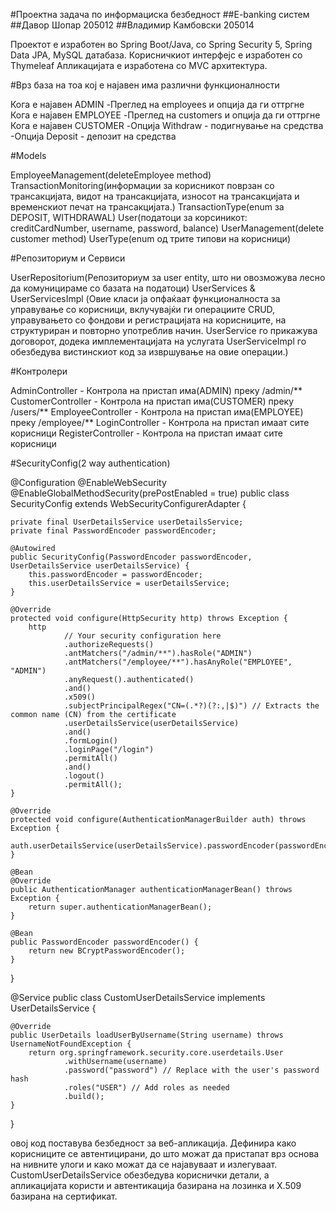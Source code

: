 #Проектна задача по информациска безбедност
##E-banking систем 
##Давор Шопар 205012
##Владимир Камбовски 205014

Проектот е изработен во Spring Boot/Java, со Spring Security 5, Spring Data JPA, MySQL датабаза. Корисничкиот интерфејс е изработен со Thymeleaf
Апликацијата е изработена со MVC архитектура.

#Врз база на тоа кој е најавен има различни функционалности

Кога е најавен ADMIN
-Преглед на employees и опција да ги оттргне
Кога е најавен EMPLOYEE
-Преглед на customers и опција да ги оттргне
Кога е најавен CUSTOMER
-Опција Withdraw - подигнување на средства
-Опција Deposit - депозит на средства

#Models 

EmployeeManagement(deleteEmployee method)
TransactionMonitoring(информации за корисникот поврзан со трансакцијата, видот на трансакцијата, износот на трансакцијата и временскиот печат на трансакцијата.)
TransactionType(enum за DEPOSIT, WITHDRAWAL)
User(податоци за корсиникот: creditCardNumber, username, password, balance)
UserManagement(delete customer method)
UserType(enum од трите типови на корисници)

#Репозиториум и Сервиси

UserRepositorium(Репозиториум за user entity, што ни овозможува лесно да комуницираме со базата на податоци)
UserServices & UserServicesImpl (Овие класи ја опфаќаат функционалноста за управување со корисници, вклучувајќи ги операциите CRUD, управувањето со фондови и регистрацијата на корисниците, на структуриран и повторно употреблив начин. UserService го прикажува договорот, додека имплементацијата на услугата UserServiceImpl го обезбедува вистинскиот код за извршување на овие операции.)

#Контролери

AdminController - Контрола на пристап има(ADMIN) преку /admin/**
CustomerController - Контрола на пристап има(CUSTOMER) преку /users/**
EmployeeController - Контрола на пристап има(EMPLOYEE) преку /employee/**
LoginController - Контрола на пристап имаат сите корисници
RegisterController - Контрола на пристап имаат сите корисници

#SecurityConfig(2 way authentication)

@Configuration
@EnableWebSecurity
@EnableGlobalMethodSecurity(prePostEnabled = true)
public class SecurityConfig extends WebSecurityConfigurerAdapter {

    private final UserDetailsService userDetailsService;
    private final PasswordEncoder passwordEncoder;

    @Autowired
    public SecurityConfig(PasswordEncoder passwordEncoder, UserDetailsService userDetailsService) {
        this.passwordEncoder = passwordEncoder;
        this.userDetailsService = userDetailsService;
    }

    @Override
    protected void configure(HttpSecurity http) throws Exception {
        http
                // Your security configuration here
                .authorizeRequests()
                .antMatchers("/admin/**").hasRole("ADMIN")
                .antMatchers("/employee/**").hasAnyRole("EMPLOYEE", "ADMIN")
                .anyRequest().authenticated()
                .and()
                .x509()
                .subjectPrincipalRegex("CN=(.*?)(?:,|$)") // Extracts the common name (CN) from the certificate
                .userDetailsService(userDetailsService)
                .and()
                .formLogin()
                .loginPage("/login")
                .permitAll()
                .and()
                .logout()
                .permitAll();
    }

    @Override
    protected void configure(AuthenticationManagerBuilder auth) throws Exception {
        auth.userDetailsService(userDetailsService).passwordEncoder(passwordEncoder);
    }

    @Bean
    @Override
    public AuthenticationManager authenticationManagerBean() throws Exception {
        return super.authenticationManagerBean();
    }

    @Bean
    public PasswordEncoder passwordEncoder() {
        return new BCryptPasswordEncoder();
    }
}



@Service
public class CustomUserDetailsService implements UserDetailsService {


    @Override
    public UserDetails loadUserByUsername(String username) throws UsernameNotFoundException {
        return org.springframework.security.core.userdetails.User
                .withUsername(username)
                .password("password") // Replace with the user's password hash
                .roles("USER") // Add roles as needed
                .build();
    }
}

овој код поставува безбедност за веб-апликација. Дефинира како корисниците се автентицирани, 
до што можат да пристапат врз основа на нивните улоги и како можат да се најавуваат и излегуваат. 
CustomUserDetailsService обезбедува кориснички детали, а апликацијата користи и автентикација базирана на лозинка и X.509 базирана на сертификат.
